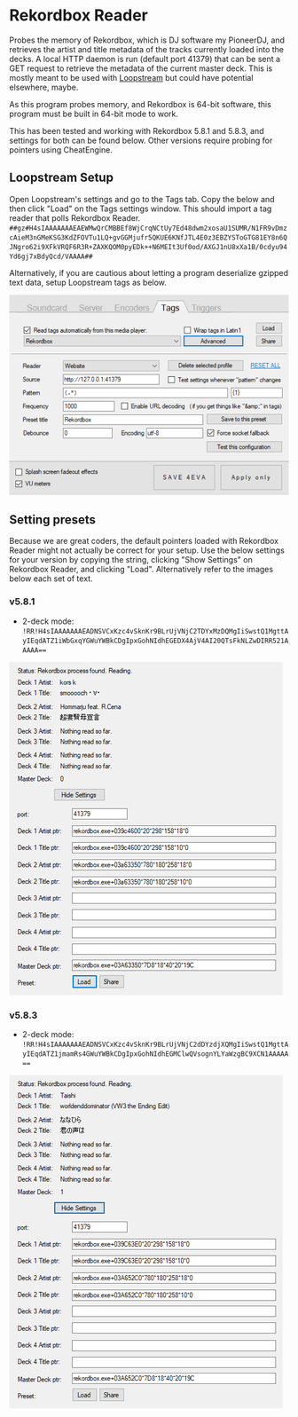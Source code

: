 # Rekordbox Reader
Probes the memory of Rekordbox, which is DJ software my PioneerDJ, and retrieves the artist and title metadata of the tracks currently loaded into the decks. A local HTTP daemon is run (default port 41379) that can be sent a GET request to retrieve the metadata of the current master deck. This is mostly meant to be used with [Loopstream](https://github.com/9001/Loopstream) but could have potential elsewhere, maybe.

As this program probes memory, and Rekordbox is 64-bit software, this program must be built in 64-bit mode to work.

This has been tested and working with Rekordbox 5.8.1 and 5.8.3, and settings for both can be found below. Other versions require probing for pointers using CheatEngine.

## Loopstream Setup
Open Loopstream's settings and go to the Tags tab. Copy the below and then click "Load" on the Tags settings window. This should import a tag reader that polls Rekordbox Reader.
``##gz#H4sIAAAAAAAEAEWMwQrCMBBEf8WjCrqNCtUy7Ed48dwm2xosaU1SUMR/N1FR9vDmzcAieM3nGMeKSG3KdZFOVTu1LQ+gvGGMjufr5QKUE6KNfJTL4E0z3EBZYSToGTG81EY8n6QJNgro62i9XFkVRQF6R3R+ZAXKQOM0pyEDk++N6MEIt3Uf0od/AXGJ1nU8xXa1B/0cdyu94Yd6gj7xBdyQcd/VAAAA##``

Alternatively, if you are cautious about letting a program deserialize gzipped text data, setup Loopstream tags as below.

![Loopstream Settings](img/ls_settings.png)

## Setting presets
Because we are great coders, the default pointers loaded with Rekordbox Reader might not actually be correct for your setup. Use the below settings for your version by copying the string, clicking "Show Settings" on Rekordbox Reader, and clicking "Load". Alternatively refer to the images below each set of text.

### v5.8.1
* 2-deck mode:
``!RR!H4sIAAAAAAAEADNSVCxKzc4vSknKr9BLrUjVNjC2TDYxMzDQMgIiSwstQ1MgttAyIEqdATZ1iWbGxqYGWuYWBkCDgIpxGohNIdhEGEDX4AjV4AI20QTsFkNLZwDIRR521AAAAA==``

![Rekordbox 5.8.1 Settings](img/rbr_5-8-1.png)

### v5.8.3
* 2-deck mode:
``!RR!H4sIAAAAAAAEADNSVCxKzc4vSknKr9BLrUjVNjC2dDYzdjXQMgIiSwstQ1MgttAyIEqdATZ1jmamRs4GWuYWBkCDgIpxGohNIdhEGMClwQVsognYLYaWzgBC9XCN1AAAAA==``

![Rekordbox 5.8.3 Settings](img/rbr_5-8-3.png)